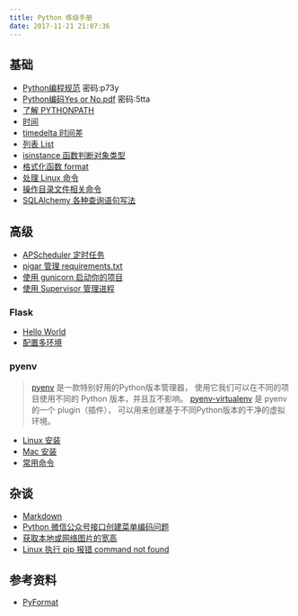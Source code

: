 ```yaml
---
title: Python 练级手册
date: 2017-11-21 21:07:36
---
```

<!-- toc -->
## 基础
- [Python编程规范](http://pan.baidu.com/s/1boX8P6v) 密码:p73y
- [Python编码Yes or No.pdf](http://pan.baidu.com/s/1skNCT7v) 密码:5tta
- [了解 PYTHONPATH](/2017/08/15/python-2017-08-15-config-pythonpath/)
- [时间](/2017/12/10/python-datetime/)
- [timedelta 时间差](/2018/01/22/python-datetime-timedelta/)
- [列表 List](/2017/11/24/python-list/)
- [isinstance 函数判断对象类型](/2018/01/13/python-isinstance/)
- [格式化函数 format](/2018/01/03/python-format/)
- [处理 Linux 命令](/2017/12/09/python-linux-cmd/)
- [操作目录文件相关命令](/2017/08/11/python-2017-08-11-os-file/)
- [SQLAlchemy 各种查询语句写法](/2017/08/14/python-2017-08-14-sqlalchemy-filter/)

## 高级
- [APScheduler 定时任务](/2018/01/23/python-apscheduler/)
- [pigar 管理 requirements.txt](/2017/08/19/python-2017-08-19-pigar/)
- [使用 gunicorn 启动你的项目](/2017/08/15/python-2017-08-15-gunicorn-run/)
- [使用 Supervisor 管理进程](/2017/08/18/python-2017-08-18-basic-supervisor/)

### Flask
- [Hello World](/2017/08/15/python-2017-08-15-flask-hello-world/)
- [配置多环境](/2017/08/15/python-2017-08-15-flask-env-config/)
### pyenv
> [pyenv](https://github.com/yyuu/pyenv) 是一款特别好用的Python版本管理器，
使用它我们可以在不同的项目使用不同的 Python 版本，并且互不影响。
> [pyenv-virtualenv](https://github.com/yyuu/pyenv-virtualenv) 是 pyenv 的一个 plugin（插件），
可以用来创建基于不同Python版本的干净的虚拟环境。
- [Linux 安装](/2017/08/10/python-2017-08-10-pyenv-linux/)
- [Mac 安装](/2017/11/21/pyenv-mac/)
- [常用命令](/2017/08/10/python-2017-08-10-pyenv-cmd/)

## 杂谈

- [Markdown](/2017/09/06/python-2017-09-06-use-markdown/)
- [Python 微信公众号接口创建菜单编码问题](/2017/09/05/python-2017-09-05-wx-create-menu-err/)
- [获取本地或网络图片的宽高](/2017/08/22/python-2017-08-22-get-image-size/)
- [Linux 执行 pip 报错 command not found](/2017/08/18/python-2017-08-18-pip-not-found/)

## 参考资料
- [PyFormat](https://pyformat.info/)
